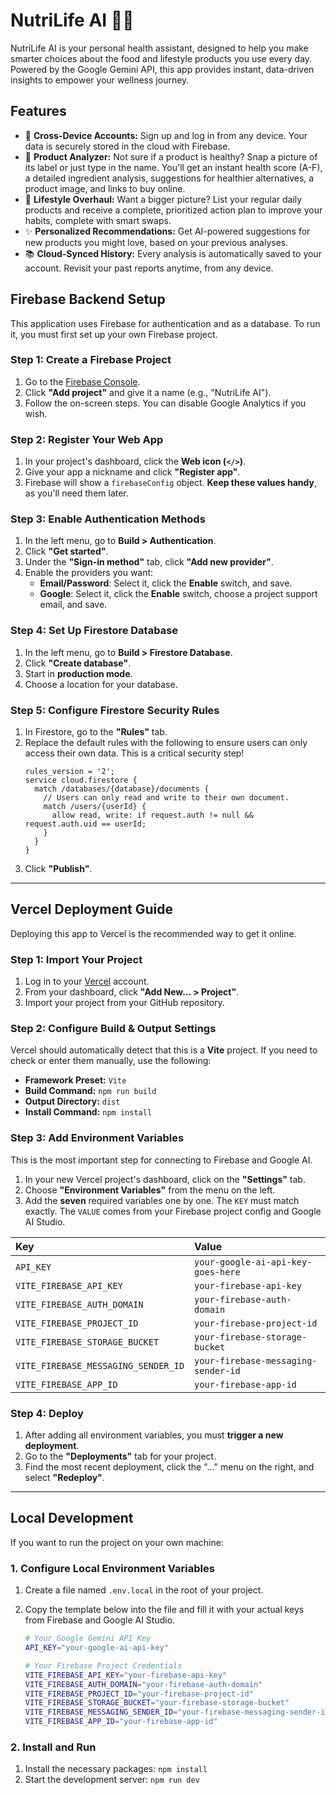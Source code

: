 # NutriLife AI 🥗✨

NutriLife AI is your personal health assistant, designed to help you make smarter choices about the food and lifestyle products you use every day. Powered by the Google Gemini API, this app provides instant, data-driven insights to empower your wellness journey.

## Features

*   🔐 **Cross-Device Accounts:** Sign up and log in from any device. Your data is securely stored in the cloud with Firebase.
*   🔬 **Product Analyzer:** Not sure if a product is healthy? Snap a picture of its label or just type in the name. You'll get an instant health score (A-F), a detailed ingredient analysis, suggestions for healthier alternatives, a product image, and links to buy online.
*   🌿 **Lifestyle Overhaul:** Want a bigger picture? List your regular daily products and receive a complete, prioritized action plan to improve your habits, complete with smart swaps.
*   ✨ **Personalized Recommendations:** Get AI-powered suggestions for new products you might love, based on your previous analyses.
*   📚 **Cloud-Synced History:** Every analysis is automatically saved to your account. Revisit your past reports anytime, from any device.

## Firebase Backend Setup

This application uses Firebase for authentication and as a database. To run it, you must first set up your own Firebase project.

### Step 1: Create a Firebase Project
1.  Go to the [Firebase Console](https://console.firebase.google.com/).
2.  Click **"Add project"** and give it a name (e.g., "NutriLife AI").
3.  Follow the on-screen steps. You can disable Google Analytics if you wish.

### Step 2: Register Your Web App
1.  In your project's dashboard, click the **Web icon (`</>`)**.
2.  Give your app a nickname and click **"Register app"**.
3.  Firebase will show a `firebaseConfig` object. **Keep these values handy**, as you'll need them later.

### Step 3: Enable Authentication Methods
1.  In the left menu, go to **Build > Authentication**.
2.  Click **"Get started"**.
3.  Under the **"Sign-in method"** tab, click **"Add new provider"**.
4.  Enable the providers you want:
    *   **Email/Password**: Select it, click the **Enable** switch, and save.
    *   **Google**: Select it, click the **Enable** switch, choose a project support email, and save.

### Step 4: Set Up Firestore Database
1.  In the left menu, go to **Build > Firestore Database**.
2.  Click **"Create database"**.
3.  Start in **production mode**.
4.  Choose a location for your database.

### Step 5: Configure Firestore Security Rules
1.  In Firestore, go to the **"Rules"** tab.
2.  Replace the default rules with the following to ensure users can only access their own data. This is a critical security step!
    ```
    rules_version = '2';
    service cloud.firestore {
      match /databases/{database}/documents {
        // Users can only read and write to their own document.
        match /users/{userId} {
          allow read, write: if request.auth != null && request.auth.uid == userId;
        }
      }
    }
    ```
3.  Click **"Publish"**.

---

## Vercel Deployment Guide

Deploying this app to Vercel is the recommended way to get it online.

### Step 1: Import Your Project
1. Log in to your [Vercel](https://vercel.com) account.
2. From your dashboard, click **"Add New... > Project"**.
3. Import your project from your GitHub repository.

### Step 2: Configure Build & Output Settings
Vercel should automatically detect that this is a **Vite** project. If you need to check or enter them manually, use the following:

- **Framework Preset:** `Vite`
- **Build Command:** `npm run build`
- **Output Directory:** `dist`
- **Install Command:** `npm install`

### Step 3: Add Environment Variables
This is the most important step for connecting to Firebase and Google AI.
1. In your new Vercel project's dashboard, click on the **"Settings"** tab.
2. Choose **"Environment Variables"** from the menu on the left.
3. Add the **seven** required variables one by one. The `KEY` must match exactly. The `VALUE` comes from your Firebase project config and Google AI Studio.

| Key                                     | Value                                      |
| :-------------------------------------- | :----------------------------------------- |
| `API_KEY`                               | `your-google-ai-api-key-goes-here`         |
| `VITE_FIREBASE_API_KEY`                 | `your-firebase-api-key`                    |
| `VITE_FIREBASE_AUTH_DOMAIN`             | `your-firebase-auth-domain`                |
| `VITE_FIREBASE_PROJECT_ID`              | `your-firebase-project-id`                 |
| `VITE_FIREBASE_STORAGE_BUCKET`          | `your-firebase-storage-bucket`             |
| `VITE_FIREBASE_MESSAGING_SENDER_ID`     | `your-firebase-messaging-sender-id`        |
| `VITE_FIREBASE_APP_ID`                  | `your-firebase-app-id`                     |

### Step 4: Deploy
1. After adding all environment variables, you must **trigger a new deployment**.
2. Go to the **"Deployments"** tab for your project.
3. Find the most recent deployment, click the "..." menu on the right, and select **"Redeploy"**.

---
## Local Development

If you want to run the project on your own machine:

### 1. Configure Local Environment Variables
1.  Create a file named `.env.local` in the root of your project.
2.  Copy the template below into the file and fill it with your actual keys from Firebase and Google AI Studio.

    ```bash
    # Your Google Gemini API Key
    API_KEY="your-google-ai-api-key"

    # Your Firebase Project Credentials
    VITE_FIREBASE_API_KEY="your-firebase-api-key"
    VITE_FIREBASE_AUTH_DOMAIN="your-firebase-auth-domain"
    VITE_FIREBASE_PROJECT_ID="your-firebase-project-id"
    VITE_FIREBASE_STORAGE_BUCKET="your-firebase-storage-bucket"
    VITE_FIREBASE_MESSAGING_SENDER_ID="your-firebase-messaging-sender-id"
    VITE_FIREBASE_APP_ID="your-firebase-app-id"
    ```

### 2. Install and Run
1.  Install the necessary packages: `npm install`
2.  Start the development server: `npm run dev`